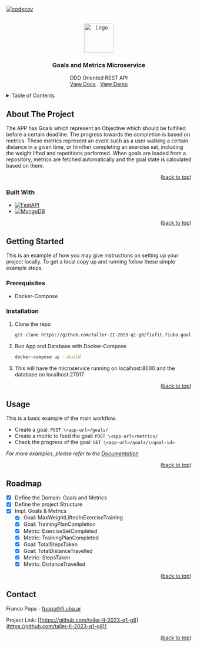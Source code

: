 <!-- Improved compatibility of back to top link: See: https://github.com/othneildrew/Best-README-Template/pull/73 -->
<a name="readme-top"></a>
<!--
*** Thanks for checking out the Best-README-Template. If you have a suggestion
*** that would make this better, please fork the repo and create a pull request
*** or simply open an issue with the tag "enhancement".
*** Don't forget to give the project a star!
*** Thanks again! Now go create something AMAZING! :D
-->



<!-- PROJECT SHIELDS -->
<!--
*** I'm using markdown "reference style" links for readability.
*** Reference links are enclosed in brackets [ ] instead of parentheses ( ).
*** See the bottom of this document for the declaration of the reference variables
*** for contributors-url, forks-url, etc. This is an optional, concise syntax you may use.
*** https://www.markdownguide.org/basic-syntax/#reference-style-links
-->
[![codecov](https://codecov.io/gh/taller-II-2023-q1-g8/fiufit.fiuba.user.api/branch/master/graph/badge.svg?token=CM3FJKHBQ0)](https://codecov.io/gh/taller-II-2023-q1-g8/fiufit.fiuba.user.api)



<!-- PROJECT LOGO -->
<br />
<div align="center">
  <a href="https://github.com/taller-II-2023-q1-g8/fiufit.fiuba.app.mobile">
    <img src="https://firebasestorage.googleapis.com/v0/b/fiufit-73a11.appspot.com/o/app.png?alt=media&token=77feb7b5-9fcc-4cd0-aa4a-54236b810170" alt="Logo" width="80" height="80">
  </a>

<h3 align="center">Goals and Metrics Microservice</h3>

  <p align="center">
    DDD Oriented REST API
    <br />
    <a href="https://fiufit-goals-and-metrics.onrender.com/docs">View Docs</a>
    .
    <a href="https://github.com/github_username/repo_name">View Demo</a>
  </p>
</div>



<!-- TABLE OF CONTENTS -->
<details>
  <summary>Table of Contents</summary>
  <ol>
    <li>
      <a href="#about-the-project">About The Project</a>
      <ul>
        <li><a href="#built-with">Built With</a></li>
      </ul>
    </li>
    <li>
      <a href="#getting-started">Getting Started</a>
      <ul>
        <li><a href="#prerequisites">Prerequisites</a></li>
        <li><a href="#installation">Installation</a></li>
      </ul>
    </li>
    <li><a href="#usage">Usage</a></li>
    <li><a href="#roadmap">Roadmap</a></li>
    <li><a href="#contributing">Contributing</a></li>
    <li><a href="#license">License</a></li>
    <li><a href="#contact">Contact</a></li>
    <li><a href="#acknowledgments">Acknowledgments</a></li>
  </ol>
</details>



<!-- ABOUT THE PROJECT -->
## About The Project
The APP has Goals which represent an Objective which should be fulfilled before a certain deadline. The progress towards the completion is based on metrics. These metrics represent an event such as a user walking a certain distance in a given time, or him/her completing an exercise set, including the weight lifted and repetitions performed. When goals are loaded from a repository, metrics are fetched automatically and the goal state is calculated based on them.

<p align="right">(<a href="#readme-top">back to top</a>)</p>



### Built With
* [![FastAPI][FastAPI]][FastAPI.com]
* [![MongoDB][MongoDB]][MongoDB.com]

<p align="right">(<a href="#readme-top">back to top</a>)</p>



<!-- GETTING STARTED -->
## Getting Started

This is an example of how you may give instructions on setting up your project locally.
To get a local copy up and running follow these simple example steps.

### Prerequisites

* Docker-Compose

### Installation

1. Clone the repo
   ```sh
   git clone https://github.com/taller-II-2023-q1-g8/fiufit.fiuba.goal.api.git
   ```
2. Run App and Database with Docker-Compose
   ```sh
   docker-compose up --build
   ```

3. This will have the microservice running on localhost:8000 and the database on localhost:27017

<p align="right">(<a href="#readme-top">back to top</a>)</p>



<!-- USAGE EXAMPLES -->
## Usage

This is a basic example of the main workflow:
- Create a goal: ```POST \<app-url>/goals/```
- Create a metric to feed the goal: ```POST \<app-url>/metrics/```
- Check the progress of the goal: ```GET \<app-url>/goals/\<goal-id>```

_For more examples, please refer to the [Documentation](https://fiufit-goals-and-metrics.onrender.com/docs)_

<p align="right">(<a href="#readme-top">back to top</a>)</p>



<!-- ROADMAP -->
## Roadmap

- [x] Define the Domain: Goals and Metrics
- [x] Define the project Structure
- [x] Impl. Goals & Metrics 
  - [x] Goal: MaxWeightLiftedInExerciseTraining
  - [x] Goal: TrainingPlanCompletion
  - [x] Metric: ExerciseSetCompleted
  - [x] Metric: TrainingPlanCompleted
  - [x] Goal: TotalStepsTaken
  - [x] Goal: TotalDistanceTravelled
  - [x] Metric: StepsTaken
  - [x] Metric: DistanceTravelled

<p align="right">(<a href="#readme-top">back to top</a>)</p>


<!-- CONTACT -->
## Contact

Franco Papa - fpapa@fi.uba.ar

Project Link: [[https://github.com/taller-II-2023-q1-g8](https://github.com/taller-II-2023-q1-g8)]

<p align="right">(<a href="#readme-top">back to top</a>)</p>



<!-- MARKDOWN LINKS & IMAGES -->
<!-- https://www.markdownguide.org/basic-syntax/#reference-style-links -->
[contributors-shield]: https://img.shields.io/github/contributors/github_username/repo_name.svg?style=for-the-badge
[contributors-url]: https://github.com/github_username/repo_name/graphs/contributors
[forks-shield]: https://img.shields.io/github/forks/github_username/repo_name.svg?style=for-the-badge
[forks-url]: https://github.com/github_username/repo_name/network/members
[stars-shield]: https://img.shields.io/github/stars/github_username/repo_name.svg?style=for-the-badge
[stars-url]: https://github.com/github_username/repo_name/stargazers
[issues-shield]: https://img.shields.io/github/issues/github_username/repo_name.svg?style=for-the-badge
[issues-url]: https://github.com/github_username/repo_name/issues
[license-shield]: https://img.shields.io/github/license/github_username/repo_name.svg?style=for-the-badge
[license-url]: https://github.com/github_username/repo_name/blob/master/LICENSE.txt
[linkedin-shield]: https://img.shields.io/badge/-LinkedIn-black.svg?style=for-the-badge&logo=linkedin&colorB=555
[linkedin-url]: https://linkedin.com/in/linkedin_username
[product-screenshot]: images/screenshot.png
[Next.js]: https://img.shields.io/badge/next.js-000000?style=for-the-badge&logo=nextdotjs&logoColor=white
[Next-url]: https://nextjs.org/
[React.js]: https://img.shields.io/badge/React-20232A?style=for-the-badge&logo=react&logoColor=61DAFB
[React-url]: https://reactjs.org/
[Vue.js]: https://img.shields.io/badge/Vue.js-35495E?style=for-the-badge&logo=vuedotjs&logoColor=4FC08D
[Vue-url]: https://vuejs.org/https://github.com/github_username/repo_name
[Angular.io]: https://img.shields.io/badge/Angular-DD0031?style=for-the-badge&logo=angular&logoColor=white
[Angular-url]: https://angular.io/
[Svelte.dev]: https://img.shields.io/badge/Svelte-4A4A55?style=for-the-badge&logo=svelte&logoColor=FF3E00
[Svelte-url]: https://svelte.dev/
[Laravel.com]: https://img.shields.io/badge/Laravel-FF2D20?style=for-the-badge&logo=laravel&logoColor=white
[Laravel-url]: https://laravel.com
[Bootstrap.com]: https://img.shields.io/badge/Bootstrap-563D7C?style=for-the-badge&logo=bootstrap&logoColor=white
[Bootstrap-url]: https://getbootstrap.com
[JQuery.com]: https://img.shields.io/badge/jQuery-0769AD?style=for-the-badge&logo=jquery&logoColor=white
[FastAPI]: https://img.shields.io/badge/FastAPI-005571?style=for-the-badge&logo=fastapi
[FastAPI.com]: https://fastapi.tiangolo.com/
[JQuery-url]: https://jquery.com 
[MongoDB]: https://img.shields.io/badge/MongoDB-%234ea94b.svg?style=for-the-badge&logo=mongodb&logoColor=white
[MongoDB.com]: https://www.mongodb.com/
